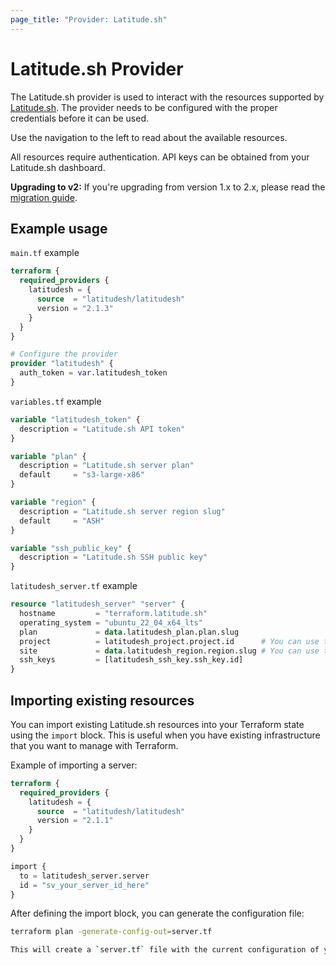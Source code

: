```yaml
---
page_title: "Provider: Latitude.sh"
---
```


# Latitude.sh Provider

The Latitude.sh provider is used to interact with the resources supported by [Latitude.sh](https://www.latitude.sh). The provider needs to be configured with the proper credentials before it can be used.

Use the navigation to the left to read about the available resources.

All resources require authentication. API keys can be obtained from your Latitude.sh dashboard.

**Upgrading to v2:** If you're upgrading from version 1.x to 2.x, please read the [migration guide](https://github.com/latitudesh/terraform-provider-latitudesh/blob/main/MIGRATION_GUIDE_v2.md).


## Example usage

`main.tf` example

```terraform
terraform {
  required_providers {
    latitudesh = {
      source  = "latitudesh/latitudesh"
      version = "2.1.3"
    }
  }
}

# Configure the provider
provider "latitudesh" {
  auth_token = var.latitudesh_token
}
```

`variables.tf` example

```terraform
variable "latitudesh_token" {
  description = "Latitude.sh API token"
}

variable "plan" {
  description = "Latitude.sh server plan"
  default     = "s3-large-x86"
}

variable "region" {
  description = "Latitude.sh server region slug"
  default     = "ASH"
}

variable "ssh_public_key" {
  description = "Latitude.sh SSH public key"
}
```

`latitudesh_server.tf` example

```terraform
resource "latitudesh_server" "server" {
  hostname         = "terraform.latitude.sh"
  operating_system = "ubuntu_22_04_x64_lts"
  plan             = data.latitudesh_plan.plan.slug
  project          = latitudesh_project.project.id      # You can use the project id or slug
  site             = data.latitudesh_region.region.slug # You can use the site id or slug
  ssh_keys         = [latitudesh_ssh_key.ssh_key.id]
}
```

## Importing existing resources

You can import existing Latitude.sh resources into your Terraform state using the `import` block. This is useful when you have existing infrastructure that you want to manage with Terraform.

Example of importing a server:

```terraform
terraform {
  required_providers {
    latitudesh = {
      source  = "latitudesh/latitudesh"
      version = "2.1.1"
    }
  }
}

import {
  to = latitudesh_server.server
  id = "sv_your_server_id_here"
}
```

After defining the import block, you can generate the configuration file:

```bash
terraform plan -generate-config-out=server.tf

This will create a `server.tf` file with the current configuration of your imported server, which you can then customize as needed.
